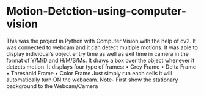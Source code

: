 # Motion-Detction-using-computer-vision
This was the project in Python with Computer Vision with the help of cv2. It was connected to webcam and it can detect multiple motions. It was able to display individual’s object entry time as well as exit time in camera in the format of Y/M/D and H/M/S/Ms. It draws a box over the object whenever it detects motion. It displays four type of frames:
• Grey Frame
• Delta Frame
• Threshold Frame
• Color Frame
Just simply run each cells it will automatically turn ON the webacam.
Note- First show the stationary background to the Webcam/Camera
